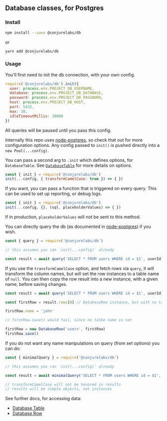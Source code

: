 ## Database classes, for Postgres

### Install

```sh
npm install --save @conjurelabs/db
```

or

```sh
yarn add @conjurelabs/db
```

### Usage

You'll first need to init the db connection, with your own config.

```js
require('@conjurelabs/db').init({
  user: process.env.PROJECT_DB_USERNAME,
  database: process.env.PROJECT_DB_DATABASE,
  password: process.env.PROJECT_DB_PASSWORD,
  host: process.env.PROJECT_DB_HOST,
  port: 5432,
  max: 10,
  idleTimeoutMillis: 30000
})
```

All queries will be paused until you pass this config.

Internally this repo uses [node-postgres](http://github.com/brianc/node-postgres), so check that out for more configuration options. Any config passed to `init()` is pushed directly into a `new Pool(...config)`.

You can pass a second arg to `.init` which defines options, for `DatabaseTable`. See [`DatabaseTable`](./table) for more details on options.

```js
const { init } = require('@conjurelabs/db')
init(...config, { transformCamelCase: true }) => { })
```

If you want, you can pass a function that is triggered on every query. This can be used to set up reporting, or debug logs.

```js
const { init } = require('@conjurelabs/db')
init(...config, {}, (sql, placeholderValues) => { })
```

If in production, `placeholderValues` will not be sent to this method.

You can directly query the db (as documented in [node-postgres](http://github.com/brianc/node-postgres)) if you wish.

```js
const { query } = require('@conjurelabs/db')

// this assumes you ran `init(...config)` already

const result = await query('SELECT * FROM users WHERE id = $1', userId)
```

If you use the `transformCamelCase` option, and fetch rows via `query`, it will transform the column names, but will set the row instances to a table name of `null`. You can then copy the row result into a new instance, with a given name, before saving changes.

```js
const result = await query('SELECT * FROM users WHERE id = $1', userId)

const firstRow = result.rows[0] // DatabaseRow instance, but with no table name set

firstRow.name = 'john'

// firstRow.save() would fail, since no talbe name is set

firstRow = new DatabaseRow('users', firstRow)
firstRow.save()
```

If you do not want any name manipulations on query (from set options) you can do:

```js
const { minimalQuery } = require('@conjurelabs/db')

// this assumes you ran `init(...config)` already

const result = await minimalQuery('SELECT * FROM users WHERE id = $1', userId)

// transformCamelCase will not be honored in results
// results will be simple objects, not instances
```

See further docs, for accessing data:

- [Database Table](./table)
- [Database Row](./row)
